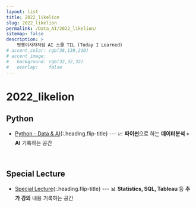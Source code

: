 ```yaml
---
layout: list
title: 2022_likelion
slug: 2022_likelion
permalink: /Data_AI/2022_likelion/
sitemap: false
description: >
    멋쟁이사자처럼 AI 스쿨 TIL (Today I Learned)
# accent_color: rgb(38,139,210)
# accent_image:
#   background: rgb(32,32,32)
#   overlay:    false
---
```


# 2022_likelion

## Python

- [Python - Data & AI]{:.heading.flip-title} --- 📈 **파이썬**으로 하는 **데이터분석 + AI** 기록하는 공간 
  
<br/>

## Special Lecture

- [Special Lecture]{:.heading.flip-title} --- 📊 **Statistics, SQL, Tableau** 등 **추가 강의** 내용 기록하는 공간 


[Python - Data & AI]: /2022_likelion/Python_DataAnalysis
[Special Lecture]: /2022_likelion/SpecialLecture


<br/><br/><br/><br/>